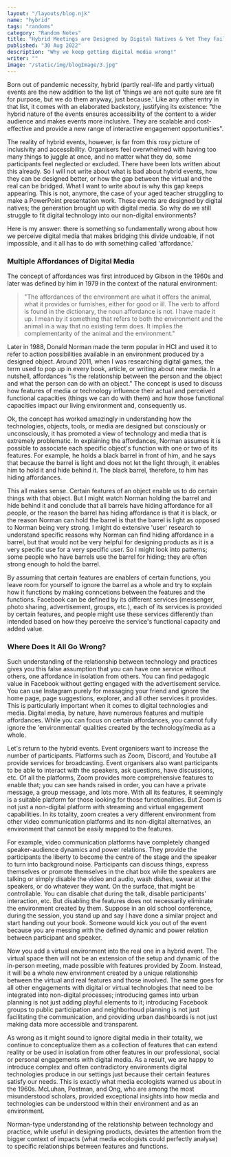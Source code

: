 ```yaml
---
layout: "/layouts/blog.njk"
name: "hybrid"
tags: "randoms"
category: "Random Notes"
title: "Hybrid Meetings are Designed by Digital Natives & Yet They Fail to Impress"
published: "30 Aug 2022"
description: "Why we keep getting digital media wrong!"
writer: ""
image: "/static/img/blogImage/3.jpg"
---
```


Born out of pandemic necessity, hybrid (partly real-life and partly virtual) events are the new addition to the list of 'things we are not quite sure are fit for purpose, but we do them anyway, just because.' Like any other entry in that list, it comes with an elaborated backstory, justifying its existence: "the hybrid nature of the events ensures accessibility of the content to a wider audience and makes events more inclusive. They are scalable and cost-effective and provide a new range of interactive engagement opportunities".

The reality of hybrid events, however, is far from this rosy picture of inclusivity and accessibility. Organisers feel overwhelmed with having too many things to juggle at once, and no matter what they do, some participants feel neglected or excluded. There have been lots written about this already. So I will not write about what is bad about hybrid events, how they can be designed better, or how the gap between the virtual and the real can be bridged. What I want to write about is why this gap keeps appearing. This is not, anymore, the case of your aged teacher struggling to make a PowerPoint presentation work. These events are designed by digital natives; the generation brought up with digital media. So why do we still struggle to fit digital technology into our non-digital environments?

Here is my answer: there is something so fundamentally wrong about how we perceive digital media that makes bridging this divide undoable, if not impossible, and it all has to do with something called 'affordance.'

### Multiple Affordances of Digital Media

The concept of affordances was first introduced by Gibson in the 1960s and later was defined by him in 1979 in the context of the natural environment:

> "The affordances of the environment are what it offers the animal, what it provides or furnishes, either for good or ill. The verb to afford is found in the dictionary, the noun affordance is not. I have made it up. I mean by it something that refers to both the environment and the animal in a way that no existing term does. It implies the complementarity of the animal and the environment."

Later in 1988, Donald Norman made the term popular in HCI and used it to refer to action possibilities available in an environment produced by a designed object. Around 2011, when I was researching digital games, the term used to pop up in every book, article, or writing about new media. In a nutshell, affordances "is the relationship between the person and the object and what the person can do with an object." The concept is used to discuss how features of media or technology influence their actual and perceived functional capacities (things we can do with them) and how those functional capacities impact our living environment and, consequently us.

Ok, the concept has worked amazingly in understanding how the technologies, objects, tools, or media are designed but consciously or unconsciously, it has promoted a view of technology and media that is extremely problematic. In explaining the affordances, Norman assumes it is possible to associate each specific object's function with one or two of its features. For example, he holds a black barrel in front of him, and he says that because the barrel is light and does not let the light through, it enables him to hold it and hide behind it. The black barrel, therefore, to him has hiding affordances.

This all makes sense. Certain features of an object enable us to do certain things with that object. But I might watch Norman holding the barrel and hide behind it and conclude that all barrels have hiding affordance for all people, or the reason the barrel has hiding affordance is that it is black, or the reason Norman can hold the barrel is that the barrel is light as opposed to Norman being very strong. I might do extensive 'user' research to understand specific reasons why Norman can find hiding affordance in a barrel, but that would not be very helpful for designing products as it is a very specific use for a very specific user. So I might look into patterns; some people who have barrels use the barrel for hiding; they are often strong enough to hold the barrel.

By assuming that certain features are enablers of certain functions, you leave room for yourself to ignore the barrel as a whole and try to explain how it functions by making conncetions between the features and the functions. Facebook can be defined by its different services (messenger, photo sharing, advertisement, groups, etc.), each of its services is provided by certain features, and people might use these services differently than intended based on how they perceive the service's functional capacity and added value.

### Where Does It All Go Wrong?

Such understanding of the relationship between technology and practices gives you this false assumption that you can have one service without others, one affordance in isolation from others. You can find pedagogic value in Facebook without getting engaged with the advertisement service. You can use Instagram purely for messaging your friend and ignore the home page, page suggestions, explorer, and all other services it provides. This is particularly important when it comes to digital technologies and media. Digital media, by nature, have numerous features and multiple affordances. While you can focus on certain affordances, you cannot fully ignore the 'environmental' qualities created by the technology/media as a whole.

Let's return to the hybrid events. Event organisers want to increase the number of participants. Platforms such as Zoom, Discord, and Youtube all provide services for broadcasting. Event organisers also want participants to be able to interact with the speakers, ask questions, have discussions, etc. Of all the platforms, Zoom provides more comprehensive features to enable that; you can see hands raised in order, you can have a private message, a group message, and lots more. With all its features, it seemingly is a suitable platform for those looking for those functionalities. But Zoom is not just a non-digital platform with streaming and virtual engagement capabilities. In its totality, zoom creates a very different environment from other video communication platforms and its non-digital alternatives, an environment that cannot be easily mapped to the features.

For example, video communication platforms have completely changed speaker-audience dynamics and power relations. They provide the participants the liberty to become the centre of the stage and the speaker to turn into background noise. Participants can discuss things, express themselves or promote themselves in the chat box while the speakers are talking or simply disable the video and audio, wash dishes, swear at the speakers, or do whatever they want. On the surface, that might be controllable. You can disable chat during the talk, disable participants' interaction, etc. But disabling the features does not necessarily eliminate the environment created by them. Suppose in an old school conference, during the session, you stand up and say I have done a similar project and start handing out your book. Someone would kick you out of the event because you are messing with the defined dynamic and power relation between participant and speaker.

Now you add a virtual environment into the real one in a hybrid event. The virtual space then will not be an extension of the setup and dynamic of the in-person meeting, made possible with features provided by Zoom. Instead, it will be a whole new environment created by a unique relationship between the virtual and real features and those involved. The same goes for all other engagements with digital or virtual technologies that need to be integrated into non-digital processes; introducing games into urban planning is not just adding playful elements to it; introducing Facebook groups to public participation and neighborhoud planning is not just facilitating the communication, and providing urban dashboards is not just making data more accessible and transparent.

As wrong as it might sound to ignore digital media in their totality, we continue to conceptualize them as a collection of features that can extend reality or be used in isolation from other features in our professional, social or personal engagements with digital media. As a result, we are happy to introduce complex and often contradictory environments digital technologies produce in our settings just because their certain features satisfy our needs. This is exactly what media ecologists warned us about in the 1960s. McLuhan, Postman, and Ong, who are among the most misunderstood scholars, provided exceptional insights into how media and technologies can be understood within their environment and as an environment.

Norman-type understanding of the relationship between technology and practice, while useful in designing products, deviates the attention from the bigger context of impacts (what media ecologists could perfectly analyse) to specific relationships between features and functions.
